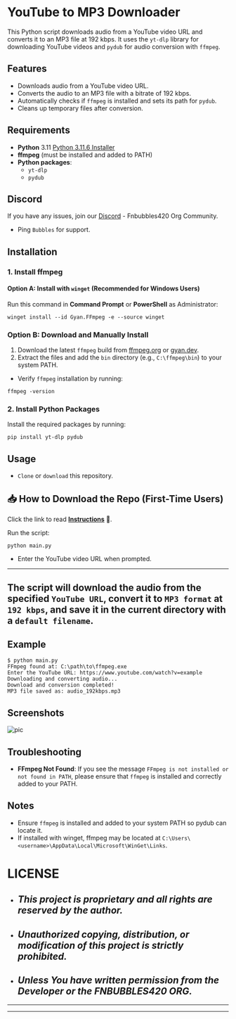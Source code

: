 # YouTube to MP3 Downloader

This Python script downloads audio from a YouTube video URL and converts it to an MP3 file at 192 kbps. It uses the `yt-dlp` library for downloading YouTube videos and `pydub` for audio conversion with `ffmpeg`.

## Features

- Downloads audio from a YouTube video URL.
- Converts the audio to an MP3 file with a bitrate of 192 kbps.
- Automatically checks if `ffmpeg` is installed and sets its path for `pydub`.
- Cleans up temporary files after conversion.

## Requirements

- **Python** 3.11 [Python 3.11.6 Installer](https://github.com/KernFerm/Py3.11.6installer)
- **ffmpeg** (must be installed and added to PATH)
- **Python packages**:
  - `yt-dlp`
  - `pydub`

## Discord
If you have any issues, join our [Discord](https://www.discord.fnbubbles420.org/invite) - Fnbubbles420 Org Community.
- Ping `Bubbles` for support.

## Installation

### 1. Install ffmpeg

#### Option A: Install with `winget` (Recommended for Windows Users)

Run this command in **Command Prompt** or **PowerShell** as Administrator:

```
winget install --id Gyan.FFmpeg -e --source winget
```

### Option B: Download and Manually Install

1. Download the latest `ffmpeg` build from [ffmpeg.org](https://ffmpeg.org/download.html) or [gyan.dev](https://www.gyan.dev/ffmpeg/builds/).
2. Extract the files and add the `bin` directory (e.g., `C:\ffmpeg\bin`) to your system PATH.

- Verify `ffmpeg` installation by running:

```
ffmpeg -version
```

### 2. Install Python Packages

Install the required packages by running:

```
pip install yt-dlp pydub
```

## Usage

- `Clone` or `download` this repository.
## 📥 How to Download the Repo (First-Time Users)

Click the link to read [**Instructions**](https://www.gitprojects.fnbubbles420.org/how-to-download-repos) 📄.

Run the script:

```
python main.py
```

- Enter the YouTube video URL when prompted.

---
The script will download the audio from the specified `YouTube URL`, convert it to `MP3 format` at `192 kbps`, and save it in the current directory with a `default filename`.
---

## Example

```
$ python main.py
FFmpeg found at: C:\path\to\ffmpeg.exe
Enter the YouTube URL: https://www.youtube.com/watch?v=example
Downloading and converting audio...
Download and conversion completed!
MP3 file saved as: audio_192kbps.mp3
```

## Screenshots
![pic](https://github.com/KernFerm/youtube-to-mp3/blob/main/how-to-use/screen_recording.gif)

## Troubleshooting

- **FFmpeg Not Found**: If you see the message `FFmpeg is not installed or not found in PATH`, please ensure that `ffmpeg` is installed and correctly added to your PATH.

## Notes
- Ensure `ffmpeg` is installed and added to your system PATH so pydub can locate it.
- If installed with winget, ffmpeg may be located at `C:\Users\<username>\AppData\Local\Microsoft\WinGet\Links`.

# LICENSE

- ## ***This project is proprietary and all rights are reserved by the author.***
- ## ***Unauthorized copying, distribution, or modification of this project is strictly prohibited.***
- ## ***Unless You have written permission from the Developer or the FNBUBBLES420 ORG.***
---
---
